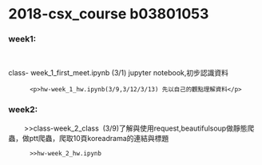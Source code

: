 # 2018-csx_course b03801053
### week1: 
          <p>class- week_1_first_meet.ipynb (3/1) jupyter notebook,初步認識資料</p>
        
          <p>hw-week_1_hw.ipynb(3/9,3/12/3/13) 先以自己的觀點理解資料</p>
### week2:

          >>class-week_2_class  (3/9)了解與使用request,beautifulsoup做靜態爬蟲，做ptt爬蟲，爬取10頁koreadrama的連結與標題
        
          >>hw-week_2_hw.ipynb
